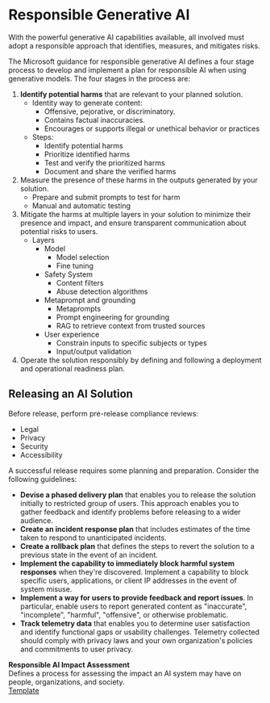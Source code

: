 # Responsible Generative AI

With the powerful generative AI capabilities available, all involved must adopt a responsible approach that identifies, measures, and mitigates risks.

The Microsoft guidance for responsible generative AI defines a four stage process to develop and implement a plan for responsible AI when using generative models. The four stages in the process are:

1. **Identify potential harms** that are relevant to your planned solution.
    - Identity way to generate content:
        - Offensive, pejorative, or discriminatory.
        - Contains factual inaccuracies.
        - Encourages or supports illegal or unethical behavior or practices
    - Steps:
        - Identify potential harms
        - Prioritize identified harms
        - Test and verify the prioritized harms
        - Document and share the verified harms
2. Measure the presence of these harms in the outputs generated by your solution.
    - Prepare and submit prompts to test for harm
    - Manual and automatic testing
3. Mitigate the harms at multiple layers in your solution to minimize their presence and impact, and ensure transparent communication about potential risks to users.
    - Layers
        - Model
            - Model selection
            - Fine tuning
        - Safety System
            - Content filters
            - Abuse detection algorithms
        - Metaprompt and grounding
            - Metaprompts
            - Prompt engineering for grounding
            - RAG to retrieve context from trusted sources
        - User experience
            - Constrain inputs to specific subjects or types
            - Input/output validation
4. Operate the solution responsibly by defining and following a deployment and operational readiness plan.

## Releasing an AI Solution
Before release, perform pre-release compliance reviews:
- Legal
- Privacy
- Security
- Accessibility

A successful release requires some planning and preparation. Consider the following guidelines:

- **Devise a phased delivery plan** that enables you to release the solution initially to restricted group of users. This approach enables you to gather feedback and identify problems before releasing to a wider audience.
- **Create an incident response plan** that includes estimates of the time taken to respond to unanticipated incidents.
- **Create a rollback plan** that defines the steps to revert the solution to a previous state in the event of an incident.
- **Implement the capability to immediately block harmful system responses** when they're discovered.
Implement a capability to block specific users, applications, or client IP addresses in the event of system misuse.
- **Implement a way for users to provide feedback and report issues**. In particular, enable users to report generated content as "inaccurate", "incomplete", "harmful", "offensive", or otherwise problematic.
- **Track telemetry data** that enables you to determine user satisfaction and identify functional gaps or usability challenges. Telemetry collected should comply with privacy laws and your own organization's policies and commitments to user privacy.

**Responsible AI Impact Assessment** \
Defines a process for assessing the impact an AI
system may have on people, organizations, and
society. \
[Template](https://blogs.microsoft.com/wp-content/uploads/prod/sites/5/2022/06/Microsoft-RAI-Impact-Assessment-Template.pdf)